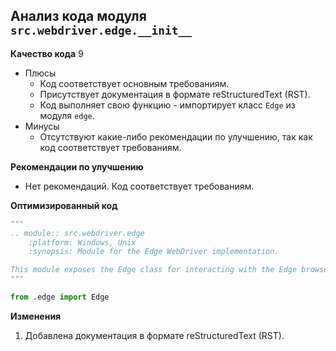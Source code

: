 ## Анализ кода модуля `src.webdriver.edge.__init__`

**Качество кода**
9
- Плюсы
    - Код соответствует основным требованиям.
    - Присутствует документация в формате reStructuredText (RST).
    - Код выполняет свою функцию - импортирует класс `Edge` из модуля `edge`.
- Минусы
    -  Отсутствуют какие-либо рекомендации по улучшению, так как код соответствует требованиям.

**Рекомендации по улучшению**

- Нет рекомендаций. Код соответствует требованиям.

**Оптимизированный код**

```python
"""
.. module:: src.webdriver.edge
    :platform: Windows, Unix
    :synopsis: Module for the Edge WebDriver implementation.

This module exposes the Edge class for interacting with the Edge browser.
"""

from .edge import Edge
```

**Изменения**

1. Добавлена документация в формате reStructuredText (RST).